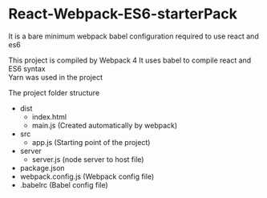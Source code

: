 # React-Webpack-ES6-starterPack
It is a bare minimum webpack babel configuration required to use react and es6

This project is compiled by Webpack 4
It uses babel to compile react and ES6 syntax  
Yarn was used in the project

The project folder structure 
- dist  
    - index.html  
    - main.js (Created automatically by webpack)
- src  
    - app.js (Starting point of the project)
- server  
    - server.js (node server to host file) 
- package.json
- webpack.config.js (Webpack config file)
- .babelrc (Babel config file)
